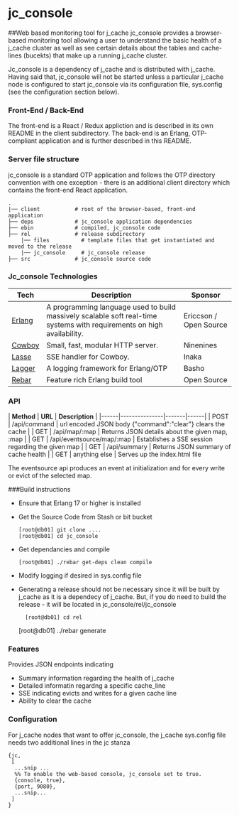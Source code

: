 jc_console
====

##Web based monitoring tool for j_cache
jc_console provides a browser-based monitoring tool allowing a user to understand
the basic health of a j_cache cluster as well as see certain details about the 
tables and cache-lines (bucekts) that make up a running j_cache cluster.

Jc_console is a dependency of j_cache and is distributed with j_cache. Having said that,
jc_console will not be started unless a particular j_cache node is configured to start
jc_console via its configuration file, sys.config (see the configuration section below).


### Front-End / Back-End
The front-end is a React / Redux appliction and is described in its own README in the client
subdirectory. The back-end is an Erlang, OTP-compliant application and is further described 
in this README.


### Server file structure
jc_console is a standard OTP application and follows the OTP directory convention with
one exception - there is an additional client directory which contains the front-end 
React application.

```
.
|── client           # root of the browser-based, front-end application 
├── deps             # jc_console application dependencies
├── ebin             # compiled, jc_console code
├── rel              # release subdirectory
    |── files          # template files that get instantiated and moved to the release
    |── jc_console     # jc_console release
├── src              # jc_console source code
```


### Jc_console Technologies
| **Tech** | **Description** | **Sponsor**|
|----------|-------|------|
| [Erlang](http://www.erlang.org) | A programming language used to build massively scalable soft real-time systems with requirements on high availability. | Ericcson  / Open Source |
| [Cowboy](http://ninenines.eu/)  |   Small, fast, modular HTTP server. | Ninenines |
| [Lasse](https://github.com/inaka/lasse)|SSE handler for Cowboy. | Inaka |
| [Lagger](http://basho.com) | A logging framework for Erlang/OTP | Basho |
| [Rebar](https://github.com/rebar/rebar/wiki) | Feature rich Erlang build tool | Open Source| 

### API
| **Method** | **URL** | **Description** | 
|------|---------------|-------|------|
| POST | /api/command  | url encoded JSON body {"command":"clear"} clears the cache | 
| GET  | /api/map/:map | Returns JSON details about the given map, :map |
| GET  | /api/eventsource/map/:map | Establishes a SSE session regarding the given map |
| GET  | /api/summary  | Returns JSON summary of cache health |
| GET  | anything else | Serves up the index.html file

The eventsource api produces an event at initialization and for every write or evict of the 
selected map.


###Build instructions
* Ensure that Erlang 17 or higher is installed
* Get the Source Code from Stash or bit bucket

      [root@db01] git clone ....
      [root@db01] cd jc_console

* Get dependancies and compile
  
      [root@db01] ./rebar get-deps clean compile
    
* Modify logging if desired in sys.config file
   	  
* Generating a release should not be necessary since it will be built by j_cache
as it is a dependecy of j_cache. But, if you do need to build the release - it 
will be located in jc_console/rel/jc_console

        [root@db01] cd rel
	[root@db01] ../rebar generate


### Features
Provides JSON endpoints indicating

 * Summary information regarding the health of j_cache
 * Detailed informatin regardng a specific cache_line
 * SSE indicating evicts and writes for a given cache line
 * Ability to clear the cache



### Configuration
For j_cache nodes that want to offer jc_console, the j_cache sys.config file 
needs two additional lines in the jc stanza

	{jc,
	 [
	  ...snip ...
	  %% To enable the web-based console, jc_console set to true.
	  {console, true},
	  {port, 9080},
	  ...snip...
	 ]
	}

